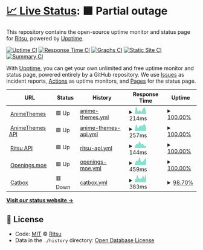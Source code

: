 # [📈 Live Status](https://RitsuProject.github.io/themes-status): <!--live status--> **🟧 Partial outage**

This repository contains the open-source uptime monitor and status page for [Ritsu](https://ritsu.sazz.fail), powered by [Upptime](https://github.com/upptime/upptime).

[![Uptime CI](https://github.com/koj-co/upptime/workflows/Uptime%20CI/badge.svg)](https://github.com/koj-co/upptime/actions?query=workflow%3A%22Uptime+CI%22)
[![Response Time CI](https://github.com/koj-co/upptime/workflows/Response%20Time%20CI/badge.svg)](https://github.com/koj-co/upptime/actions?query=workflow%3A%22Response+Time+CI%22)
[![Graphs CI](https://github.com/koj-co/upptime/workflows/Graphs%20CI/badge.svg)](https://github.com/koj-co/upptime/actions?query=workflow%3A%22Graphs+CI%22)
[![Static Site CI](https://github.com/koj-co/upptime/workflows/Static%20Site%20CI/badge.svg)](https://github.com/koj-co/upptime/actions?query=workflow%3A%22Static+Site+CI%22)
[![Summary CI](https://github.com/koj-co/upptime/workflows/Summary%20CI/badge.svg)](https://github.com/koj-co/upptime/actions?query=workflow%3A%22Summary+CI%22)

With [Upptime](https://upptime.js.org), you can get your own unlimited and free uptime monitor and status page, powered entirely by a GitHub repository. We use [Issues](https://github.com/RitsuProject/themes-status/issues) as incident reports, [Actions](https://github.com/RitsuProject/themes-status/actions) as uptime monitors, and [Pages](https://RitsuProject.github.io/themes-status) for the status page.

<!--start: status pages-->
<!-- This summary is generated by Upptime (https://github.com/upptime/upptime) -->
<!-- Do not edit this manually, your changes will be overwritten -->
<!-- prettier-ignore -->
| URL | Status | History | Response Time | Uptime |
| --- | ------ | ------- | ------------- | ------ |
| <img alt="" src="https://favicons.githubusercontent.com/animethemes.moe" height="13"> [AnimeThemes](https://animethemes.moe/) | 🟩 Up | [anime-themes.yml](https://github.com/RitsuProject/ritsu-status/commits/HEAD/history/anime-themes.yml) | <details><summary><img alt="Response time graph" src="./graphs/anime-themes/response-time-week.png" height="20"> 214ms</summary><br><a href="https://status.sazz.fail/history/anime-themes"><img alt="Response time 364" src="https://img.shields.io/endpoint?url=https%3A%2F%2Fraw.githubusercontent.com%2FRitsuProject%2Fritsu-status%2FHEAD%2Fapi%2Fanime-themes%2Fresponse-time.json"></a><br><a href="https://status.sazz.fail/history/anime-themes"><img alt="24-hour response time 101" src="https://img.shields.io/endpoint?url=https%3A%2F%2Fraw.githubusercontent.com%2FRitsuProject%2Fritsu-status%2FHEAD%2Fapi%2Fanime-themes%2Fresponse-time-day.json"></a><br><a href="https://status.sazz.fail/history/anime-themes"><img alt="7-day response time 214" src="https://img.shields.io/endpoint?url=https%3A%2F%2Fraw.githubusercontent.com%2FRitsuProject%2Fritsu-status%2FHEAD%2Fapi%2Fanime-themes%2Fresponse-time-week.json"></a><br><a href="https://status.sazz.fail/history/anime-themes"><img alt="30-day response time 232" src="https://img.shields.io/endpoint?url=https%3A%2F%2Fraw.githubusercontent.com%2FRitsuProject%2Fritsu-status%2FHEAD%2Fapi%2Fanime-themes%2Fresponse-time-month.json"></a><br><a href="https://status.sazz.fail/history/anime-themes"><img alt="1-year response time 364" src="https://img.shields.io/endpoint?url=https%3A%2F%2Fraw.githubusercontent.com%2FRitsuProject%2Fritsu-status%2FHEAD%2Fapi%2Fanime-themes%2Fresponse-time-year.json"></a></details> | <details><summary><a href="https://status.sazz.fail/history/anime-themes">100.00%</a></summary><a href="https://status.sazz.fail/history/anime-themes"><img alt="All-time uptime 99.93%" src="https://img.shields.io/endpoint?url=https%3A%2F%2Fraw.githubusercontent.com%2FRitsuProject%2Fritsu-status%2FHEAD%2Fapi%2Fanime-themes%2Fuptime.json"></a><br><a href="https://status.sazz.fail/history/anime-themes"><img alt="24-hour uptime 100.00%" src="https://img.shields.io/endpoint?url=https%3A%2F%2Fraw.githubusercontent.com%2FRitsuProject%2Fritsu-status%2FHEAD%2Fapi%2Fanime-themes%2Fuptime-day.json"></a><br><a href="https://status.sazz.fail/history/anime-themes"><img alt="7-day uptime 100.00%" src="https://img.shields.io/endpoint?url=https%3A%2F%2Fraw.githubusercontent.com%2FRitsuProject%2Fritsu-status%2FHEAD%2Fapi%2Fanime-themes%2Fuptime-week.json"></a><br><a href="https://status.sazz.fail/history/anime-themes"><img alt="30-day uptime 100.00%" src="https://img.shields.io/endpoint?url=https%3A%2F%2Fraw.githubusercontent.com%2FRitsuProject%2Fritsu-status%2FHEAD%2Fapi%2Fanime-themes%2Fuptime-month.json"></a><br><a href="https://status.sazz.fail/history/anime-themes"><img alt="1-year uptime 99.93%" src="https://img.shields.io/endpoint?url=https%3A%2F%2Fraw.githubusercontent.com%2FRitsuProject%2Fritsu-status%2FHEAD%2Fapi%2Fanime-themes%2Fuptime-year.json"></a></details>
| <img alt="" src="https://favicons.githubusercontent.com/staging.animethemes.moe" height="13"> [AnimeThemes API](https://staging.animethemes.moe) | 🟩 Up | [anime-themes-api.yml](https://github.com/RitsuProject/ritsu-status/commits/HEAD/history/anime-themes-api.yml) | <details><summary><img alt="Response time graph" src="./graphs/anime-themes-api/response-time-week.png" height="20"> 257ms</summary><br><a href="https://status.sazz.fail/history/anime-themes-api"><img alt="Response time 349" src="https://img.shields.io/endpoint?url=https%3A%2F%2Fraw.githubusercontent.com%2FRitsuProject%2Fritsu-status%2FHEAD%2Fapi%2Fanime-themes-api%2Fresponse-time.json"></a><br><a href="https://status.sazz.fail/history/anime-themes-api"><img alt="24-hour response time 144" src="https://img.shields.io/endpoint?url=https%3A%2F%2Fraw.githubusercontent.com%2FRitsuProject%2Fritsu-status%2FHEAD%2Fapi%2Fanime-themes-api%2Fresponse-time-day.json"></a><br><a href="https://status.sazz.fail/history/anime-themes-api"><img alt="7-day response time 257" src="https://img.shields.io/endpoint?url=https%3A%2F%2Fraw.githubusercontent.com%2FRitsuProject%2Fritsu-status%2FHEAD%2Fapi%2Fanime-themes-api%2Fresponse-time-week.json"></a><br><a href="https://status.sazz.fail/history/anime-themes-api"><img alt="30-day response time 304" src="https://img.shields.io/endpoint?url=https%3A%2F%2Fraw.githubusercontent.com%2FRitsuProject%2Fritsu-status%2FHEAD%2Fapi%2Fanime-themes-api%2Fresponse-time-month.json"></a><br><a href="https://status.sazz.fail/history/anime-themes-api"><img alt="1-year response time 349" src="https://img.shields.io/endpoint?url=https%3A%2F%2Fraw.githubusercontent.com%2FRitsuProject%2Fritsu-status%2FHEAD%2Fapi%2Fanime-themes-api%2Fresponse-time-year.json"></a></details> | <details><summary><a href="https://status.sazz.fail/history/anime-themes-api">100.00%</a></summary><a href="https://status.sazz.fail/history/anime-themes-api"><img alt="All-time uptime 99.91%" src="https://img.shields.io/endpoint?url=https%3A%2F%2Fraw.githubusercontent.com%2FRitsuProject%2Fritsu-status%2FHEAD%2Fapi%2Fanime-themes-api%2Fuptime.json"></a><br><a href="https://status.sazz.fail/history/anime-themes-api"><img alt="24-hour uptime 100.00%" src="https://img.shields.io/endpoint?url=https%3A%2F%2Fraw.githubusercontent.com%2FRitsuProject%2Fritsu-status%2FHEAD%2Fapi%2Fanime-themes-api%2Fuptime-day.json"></a><br><a href="https://status.sazz.fail/history/anime-themes-api"><img alt="7-day uptime 100.00%" src="https://img.shields.io/endpoint?url=https%3A%2F%2Fraw.githubusercontent.com%2FRitsuProject%2Fritsu-status%2FHEAD%2Fapi%2Fanime-themes-api%2Fuptime-week.json"></a><br><a href="https://status.sazz.fail/history/anime-themes-api"><img alt="30-day uptime 100.00%" src="https://img.shields.io/endpoint?url=https%3A%2F%2Fraw.githubusercontent.com%2FRitsuProject%2Fritsu-status%2FHEAD%2Fapi%2Fanime-themes-api%2Fuptime-month.json"></a><br><a href="https://status.sazz.fail/history/anime-themes-api"><img alt="1-year uptime 99.91%" src="https://img.shields.io/endpoint?url=https%3A%2F%2Fraw.githubusercontent.com%2FRitsuProject%2Fritsu-status%2FHEAD%2Fapi%2Fanime-themes-api%2Fuptime-year.json"></a></details>
| <img alt="" src="https://favicons.githubusercontent.com/api.ritsu.fun" height="13"> [Ritsu API](https://api.ritsu.fun/network) | 🟩 Up | [ritsu-api.yml](https://github.com/RitsuProject/ritsu-status/commits/HEAD/history/ritsu-api.yml) | <details><summary><img alt="Response time graph" src="./graphs/ritsu-api/response-time-week.png" height="20"> 144ms</summary><br><a href="https://status.sazz.fail/history/ritsu-api"><img alt="Response time 209" src="https://img.shields.io/endpoint?url=https%3A%2F%2Fraw.githubusercontent.com%2FRitsuProject%2Fritsu-status%2FHEAD%2Fapi%2Fritsu-api%2Fresponse-time.json"></a><br><a href="https://status.sazz.fail/history/ritsu-api"><img alt="24-hour response time 76" src="https://img.shields.io/endpoint?url=https%3A%2F%2Fraw.githubusercontent.com%2FRitsuProject%2Fritsu-status%2FHEAD%2Fapi%2Fritsu-api%2Fresponse-time-day.json"></a><br><a href="https://status.sazz.fail/history/ritsu-api"><img alt="7-day response time 144" src="https://img.shields.io/endpoint?url=https%3A%2F%2Fraw.githubusercontent.com%2FRitsuProject%2Fritsu-status%2FHEAD%2Fapi%2Fritsu-api%2Fresponse-time-week.json"></a><br><a href="https://status.sazz.fail/history/ritsu-api"><img alt="30-day response time 165" src="https://img.shields.io/endpoint?url=https%3A%2F%2Fraw.githubusercontent.com%2FRitsuProject%2Fritsu-status%2FHEAD%2Fapi%2Fritsu-api%2Fresponse-time-month.json"></a><br><a href="https://status.sazz.fail/history/ritsu-api"><img alt="1-year response time 209" src="https://img.shields.io/endpoint?url=https%3A%2F%2Fraw.githubusercontent.com%2FRitsuProject%2Fritsu-status%2FHEAD%2Fapi%2Fritsu-api%2Fresponse-time-year.json"></a></details> | <details><summary><a href="https://status.sazz.fail/history/ritsu-api">100.00%</a></summary><a href="https://status.sazz.fail/history/ritsu-api"><img alt="All-time uptime 99.67%" src="https://img.shields.io/endpoint?url=https%3A%2F%2Fraw.githubusercontent.com%2FRitsuProject%2Fritsu-status%2FHEAD%2Fapi%2Fritsu-api%2Fuptime.json"></a><br><a href="https://status.sazz.fail/history/ritsu-api"><img alt="24-hour uptime 100.00%" src="https://img.shields.io/endpoint?url=https%3A%2F%2Fraw.githubusercontent.com%2FRitsuProject%2Fritsu-status%2FHEAD%2Fapi%2Fritsu-api%2Fuptime-day.json"></a><br><a href="https://status.sazz.fail/history/ritsu-api"><img alt="7-day uptime 100.00%" src="https://img.shields.io/endpoint?url=https%3A%2F%2Fraw.githubusercontent.com%2FRitsuProject%2Fritsu-status%2FHEAD%2Fapi%2Fritsu-api%2Fuptime-week.json"></a><br><a href="https://status.sazz.fail/history/ritsu-api"><img alt="30-day uptime 99.91%" src="https://img.shields.io/endpoint?url=https%3A%2F%2Fraw.githubusercontent.com%2FRitsuProject%2Fritsu-status%2FHEAD%2Fapi%2Fritsu-api%2Fuptime-month.json"></a><br><a href="https://status.sazz.fail/history/ritsu-api"><img alt="1-year uptime 99.67%" src="https://img.shields.io/endpoint?url=https%3A%2F%2Fraw.githubusercontent.com%2FRitsuProject%2Fritsu-status%2FHEAD%2Fapi%2Fritsu-api%2Fuptime-year.json"></a></details>
| <img alt="" src="https://favicons.githubusercontent.com/openings.moe" height="13"> [Openings.moe](https://openings.moe/) | 🟩 Up | [openings-moe.yml](https://github.com/RitsuProject/ritsu-status/commits/HEAD/history/openings-moe.yml) | <details><summary><img alt="Response time graph" src="./graphs/openings-moe/response-time-week.png" height="20"> 459ms</summary><br><a href="https://status.sazz.fail/history/openings-moe"><img alt="Response time 460" src="https://img.shields.io/endpoint?url=https%3A%2F%2Fraw.githubusercontent.com%2FRitsuProject%2Fritsu-status%2FHEAD%2Fapi%2Fopenings-moe%2Fresponse-time.json"></a><br><a href="https://status.sazz.fail/history/openings-moe"><img alt="24-hour response time 670" src="https://img.shields.io/endpoint?url=https%3A%2F%2Fraw.githubusercontent.com%2FRitsuProject%2Fritsu-status%2FHEAD%2Fapi%2Fopenings-moe%2Fresponse-time-day.json"></a><br><a href="https://status.sazz.fail/history/openings-moe"><img alt="7-day response time 459" src="https://img.shields.io/endpoint?url=https%3A%2F%2Fraw.githubusercontent.com%2FRitsuProject%2Fritsu-status%2FHEAD%2Fapi%2Fopenings-moe%2Fresponse-time-week.json"></a><br><a href="https://status.sazz.fail/history/openings-moe"><img alt="30-day response time 417" src="https://img.shields.io/endpoint?url=https%3A%2F%2Fraw.githubusercontent.com%2FRitsuProject%2Fritsu-status%2FHEAD%2Fapi%2Fopenings-moe%2Fresponse-time-month.json"></a><br><a href="https://status.sazz.fail/history/openings-moe"><img alt="1-year response time 460" src="https://img.shields.io/endpoint?url=https%3A%2F%2Fraw.githubusercontent.com%2FRitsuProject%2Fritsu-status%2FHEAD%2Fapi%2Fopenings-moe%2Fresponse-time-year.json"></a></details> | <details><summary><a href="https://status.sazz.fail/history/openings-moe">100.00%</a></summary><a href="https://status.sazz.fail/history/openings-moe"><img alt="All-time uptime 99.69%" src="https://img.shields.io/endpoint?url=https%3A%2F%2Fraw.githubusercontent.com%2FRitsuProject%2Fritsu-status%2FHEAD%2Fapi%2Fopenings-moe%2Fuptime.json"></a><br><a href="https://status.sazz.fail/history/openings-moe"><img alt="24-hour uptime 100.00%" src="https://img.shields.io/endpoint?url=https%3A%2F%2Fraw.githubusercontent.com%2FRitsuProject%2Fritsu-status%2FHEAD%2Fapi%2Fopenings-moe%2Fuptime-day.json"></a><br><a href="https://status.sazz.fail/history/openings-moe"><img alt="7-day uptime 100.00%" src="https://img.shields.io/endpoint?url=https%3A%2F%2Fraw.githubusercontent.com%2FRitsuProject%2Fritsu-status%2FHEAD%2Fapi%2Fopenings-moe%2Fuptime-week.json"></a><br><a href="https://status.sazz.fail/history/openings-moe"><img alt="30-day uptime 100.00%" src="https://img.shields.io/endpoint?url=https%3A%2F%2Fraw.githubusercontent.com%2FRitsuProject%2Fritsu-status%2FHEAD%2Fapi%2Fopenings-moe%2Fuptime-month.json"></a><br><a href="https://status.sazz.fail/history/openings-moe"><img alt="1-year uptime 99.69%" src="https://img.shields.io/endpoint?url=https%3A%2F%2Fraw.githubusercontent.com%2FRitsuProject%2Fritsu-status%2FHEAD%2Fapi%2Fopenings-moe%2Fuptime-year.json"></a></details>
| <img alt="" src="https://favicons.githubusercontent.com/catbox.moe" height="13"> [Catbox](https://catbox.moe/) | 🟥 Down | [catbox.yml](https://github.com/RitsuProject/ritsu-status/commits/HEAD/history/catbox.yml) | <details><summary><img alt="Response time graph" src="./graphs/catbox/response-time-week.png" height="20"> 383ms</summary><br><a href="https://status.sazz.fail/history/catbox"><img alt="Response time 572" src="https://img.shields.io/endpoint?url=https%3A%2F%2Fraw.githubusercontent.com%2FRitsuProject%2Fritsu-status%2FHEAD%2Fapi%2Fcatbox%2Fresponse-time.json"></a><br><a href="https://status.sazz.fail/history/catbox"><img alt="24-hour response time 392" src="https://img.shields.io/endpoint?url=https%3A%2F%2Fraw.githubusercontent.com%2FRitsuProject%2Fritsu-status%2FHEAD%2Fapi%2Fcatbox%2Fresponse-time-day.json"></a><br><a href="https://status.sazz.fail/history/catbox"><img alt="7-day response time 383" src="https://img.shields.io/endpoint?url=https%3A%2F%2Fraw.githubusercontent.com%2FRitsuProject%2Fritsu-status%2FHEAD%2Fapi%2Fcatbox%2Fresponse-time-week.json"></a><br><a href="https://status.sazz.fail/history/catbox"><img alt="30-day response time 376" src="https://img.shields.io/endpoint?url=https%3A%2F%2Fraw.githubusercontent.com%2FRitsuProject%2Fritsu-status%2FHEAD%2Fapi%2Fcatbox%2Fresponse-time-month.json"></a><br><a href="https://status.sazz.fail/history/catbox"><img alt="1-year response time 572" src="https://img.shields.io/endpoint?url=https%3A%2F%2Fraw.githubusercontent.com%2FRitsuProject%2Fritsu-status%2FHEAD%2Fapi%2Fcatbox%2Fresponse-time-year.json"></a></details> | <details><summary><a href="https://status.sazz.fail/history/catbox">98.70%</a></summary><a href="https://status.sazz.fail/history/catbox"><img alt="All-time uptime 99.15%" src="https://img.shields.io/endpoint?url=https%3A%2F%2Fraw.githubusercontent.com%2FRitsuProject%2Fritsu-status%2FHEAD%2Fapi%2Fcatbox%2Fuptime.json"></a><br><a href="https://status.sazz.fail/history/catbox"><img alt="24-hour uptime 99.09%" src="https://img.shields.io/endpoint?url=https%3A%2F%2Fraw.githubusercontent.com%2FRitsuProject%2Fritsu-status%2FHEAD%2Fapi%2Fcatbox%2Fuptime-day.json"></a><br><a href="https://status.sazz.fail/history/catbox"><img alt="7-day uptime 98.70%" src="https://img.shields.io/endpoint?url=https%3A%2F%2Fraw.githubusercontent.com%2FRitsuProject%2Fritsu-status%2FHEAD%2Fapi%2Fcatbox%2Fuptime-week.json"></a><br><a href="https://status.sazz.fail/history/catbox"><img alt="30-day uptime 98.05%" src="https://img.shields.io/endpoint?url=https%3A%2F%2Fraw.githubusercontent.com%2FRitsuProject%2Fritsu-status%2FHEAD%2Fapi%2Fcatbox%2Fuptime-month.json"></a><br><a href="https://status.sazz.fail/history/catbox"><img alt="1-year uptime 99.15%" src="https://img.shields.io/endpoint?url=https%3A%2F%2Fraw.githubusercontent.com%2FRitsuProject%2Fritsu-status%2FHEAD%2Fapi%2Fcatbox%2Fuptime-year.json"></a></details>

<!--end: status pages-->

[**Visit our status website →**](https://RitsuProject.github.io/themes-status)

## 📄 License

- Code: [MIT](./LICENSE) © [Ritsu](https://ritsu.sazz.fail)
- Data in the `./history` directory: [Open Database License](https://opendatacommons.org/licenses/odbl/1-0/)

